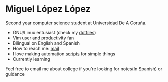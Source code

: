 # Miguel López López

Second year computer science student at Universidad De A Coruña.

- GNU/Linux entusiast (check my [dotfiles](https://github.com/migueldeoleiros/dotfiles))
- Vim user and productivity fan
- Bilingual on English and Spanish
- How to reach me: [mail](mailto:migueldeoleiros@gmail.com "migueldeoleiros@gmail.com")
- I love making automation [scripts](https://github.com/migueldeoleiros/scripts) for simple things
- Currently learning 
  
Feel free to email me about college if you're looking for notes(In Spanish) or guidance
